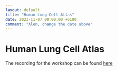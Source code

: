 ```yaml
---
layout: default
title: "Human Lung Cell Atlas"
date: 2023-11-07 00:00:00 +0100
comment: "Alen, change the date above"
---
```

# Human Lung Cell Atlas

The recording for the workshop can be found [here](https://www.youtube.com/@RBMB-lab)
